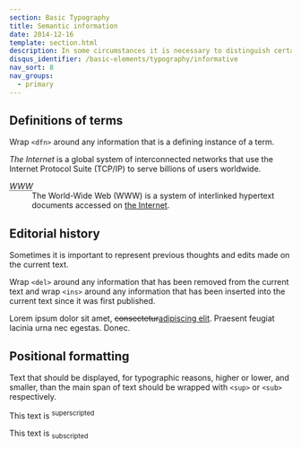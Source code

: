 ```yaml
---
section: Basic Typography
title: Semantic information
date: 2014-12-16
template: section.html
description: In some circumstances it is necessary to distinguish certain items of information in a specific descriptive style
disqus_identifier: /basic-elements/typography/informative
nav_sort: 8
nav_groups:
  - primary
---
```


## Definitions of terms

Wrap <code>&lt;dfn&gt;</code> around any information that is a defining instance of a term.

<div class="guide-example">
  <!-- Define "The Internet" -->
  <p><dfn id="def-internet">The Internet</dfn> is a global system of interconnected networks that use the Internet Protocol Suite (TCP/IP) to serve billions of users worldwide.</p>

  <!-- Define "World-Wide Web" and reference definition for "the Internet" -->
  <dl>
    <dt>
      <dfn>
        <abbr title="World-Wide Web">WWW</abbr>
      </dfn>
    </dt>
    <dd>The World-Wide Web (WWW) is a system of interlinked hypertext documents accessed on <a href="#def-internet">the Internet</a>.</dd>
  </dl>
</div>


## Editorial history

Sometimes it is important to represent previous thoughts and edits made on the current text.

Wrap <code>&lt;del&gt;</code> around any information that has been removed from the current text and wrap <code>&lt;ins&gt;</code>
around any information that has been inserted into the current text since it was first published.

<div class="guide-example">
  <p>Lorem ipsum dolor sit amet, <del>consectetur</del><ins>adipiscing elit</ins>. Praesent feugiat lacinia urna nec egestas. Donec.</p>
</div>



## Positional formatting

Text that should be displayed, for typographic reasons, higher or lower, and smaller, than the main span of text should be
wrapped with <code>&lt;sup&gt;</code> or <code>&lt;sub&gt;</code> respectively.

<div class="guide-example guide-example-tight">
  <p>This text is <sup>superscripted</sup></p>
  <p>This text is <sub>subscripted</sub></p>
</div>
